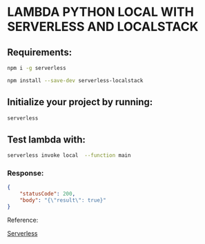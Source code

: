 # LAMBDA PYTHON LOCAL WITH SERVERLESS AND LOCALSTACK


## Requirements:
```sh
npm i -g serverless
```

```sh
npm install --save-dev serverless-localstack
```
## Initialize your project by running:

```sh
serverless
```

## Test lambda with:
```sh
serverless invoke local  --function main
```

### Response: 
```json
{
    "statusCode": 200,
    "body": "{\"result\": true}"
}
```

Reference:

[Serverless](https://www.serverless.com/plugins/serverless-localstack)